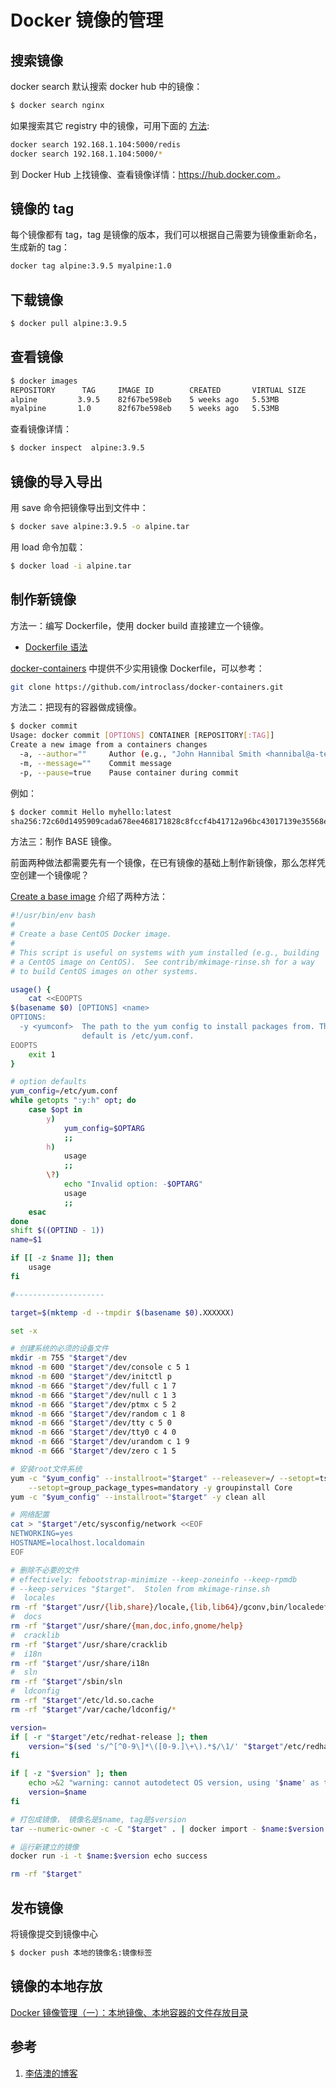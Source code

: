 <!-- toc -->
# Docker 镜像的管理

## 搜索镜像

docker search 默认搜索 docker hub 中的镜像：

```sh
$ docker search nginx
```

如果搜索其它 registry 中的镜像，可用下面的 [方法][2]:

```sh
docker search 192.168.1.104:5000/redis
docker search 192.168.1.104:5000/*
```

到 Docker Hub 上找镜像、查看镜像详情：[https://hub.docker.com ](https://hub.docker.com/)。

## 镜像的 tag

每个镜像都有 tag，tag 是镜像的版本，我们可以根据自己需要为镜像重新命名，生成新的 tag：

```sh
docker tag alpine:3.9.5 myalpine:1.0
```

## 下载镜像

```sh
$ docker pull alpine:3.9.5
```

## 查看镜像

```sh
$ docker images
REPOSITORY      TAG     IMAGE ID        CREATED       VIRTUAL SIZE
alpine         3.9.5    82f67be598eb    5 weeks ago   5.53MB
myalpine       1.0      82f67be598eb    5 weeks ago   5.53MB
```

查看镜像详情：

```sh
$ docker inspect  alpine:3.9.5
```

## 镜像的导入导出

用 save 命令把镜像导出到文件中：

```sh
$ docker save alpine:3.9.5 -o alpine.tar

```

用 load 命令加载： 

```sh
$ docker load -i alpine.tar
```

## 制作新镜像

方法一：编写 Dockerfile，使用 docker build 直接建立一个镜像。

* [Dockerfile 语法](https://docs.docker.com/reference/builder)

[docker-containers](https://github.com/introclass/docker-containers.git) 中提供不少实用镜像 Dockerfile，可以参考：

```sh
git clone https://github.com/introclass/docker-containers.git
```

方法二：把现有的容器做成镜像。

```sh
$ docker commit
Usage: docker commit [OPTIONS] CONTAINER [REPOSITORY[:TAG]]
Create a new image from a containers changes
  -a, --author=""     Author (e.g., "John Hannibal Smith <hannibal@a-team.com>")
  -m, --message=""    Commit message
  -p, --pause=true    Pause container during commit
```

例如：

```sh
$ docker commit Hello myhello:latest
sha256:72c60d1495909cada678ee468171828c8fccf4b41712a96bc43017139e35568e
```

方法三：制作 BASE 镜像。

前面两种做法都需要先有一个镜像，在已有镜像的基础上制作新镜像，那么怎样凭空创建一个镜像呢？

[Create a base image](https://docs.docker.com/develop/develop-images/baseimages/) 介绍了两种方法：

```sh
#!/usr/bin/env bash
#
# Create a base CentOS Docker image.
#
# This script is useful on systems with yum installed (e.g., building
# a CentOS image on CentOS).  See contrib/mkimage-rinse.sh for a way
# to build CentOS images on other systems.

usage() {
    cat <<EOOPTS
$(basename $0) [OPTIONS] <name>
OPTIONS:
  -y <yumconf>  The path to the yum config to install packages from. The
                default is /etc/yum.conf.
EOOPTS
    exit 1
}

# option defaults
yum_config=/etc/yum.conf
while getopts ":y:h" opt; do
    case $opt in
        y)
            yum_config=$OPTARG
            ;;
        h)
            usage
            ;;
        \?)
            echo "Invalid option: -$OPTARG"
            usage
            ;;
    esac
done
shift $((OPTIND - 1))
name=$1

if [[ -z $name ]]; then
    usage
fi

#--------------------

target=$(mktemp -d --tmpdir $(basename $0).XXXXXX)

set -x

# 创建系统的必须的设备文件
mkdir -m 755 "$target"/dev 
mknod -m 600 "$target"/dev/console c 5 1
mknod -m 600 "$target"/dev/initctl p
mknod -m 666 "$target"/dev/full c 1 7
mknod -m 666 "$target"/dev/null c 1 3
mknod -m 666 "$target"/dev/ptmx c 5 2
mknod -m 666 "$target"/dev/random c 1 8
mknod -m 666 "$target"/dev/tty c 5 0
mknod -m 666 "$target"/dev/tty0 c 4 0
mknod -m 666 "$target"/dev/urandom c 1 9
mknod -m 666 "$target"/dev/zero c 1 5

# 安装root文件系统
yum -c "$yum_config" --installroot="$target" --releasever=/ --setopt=tsflags=nodocs \
    --setopt=group_package_types=mandatory -y groupinstall Core
yum -c "$yum_config" --installroot="$target" -y clean all

# 网络配置
cat > "$target"/etc/sysconfig/network <<EOF
NETWORKING=yes
HOSTNAME=localhost.localdomain
EOF

# 删除不必要的文件
# effectively: febootstrap-minimize --keep-zoneinfo --keep-rpmdb
# --keep-services "$target".  Stolen from mkimage-rinse.sh
#  locales
rm -rf "$target"/usr/{lib,share}/locale,{lib,lib64}/gconv,bin/localedef,sbin/build-locale-archive}
#  docs
rm -rf "$target"/usr/share/{man,doc,info,gnome/help}
#  cracklib
rm -rf "$target"/usr/share/cracklib
#  i18n
rm -rf "$target"/usr/share/i18n
#  sln
rm -rf "$target"/sbin/sln
#  ldconfig
rm -rf "$target"/etc/ld.so.cache
rm -rf "$target"/var/cache/ldconfig/*

version=
if [ -r "$target"/etc/redhat-release ]; then
    version="$(sed 's/^[^0-9\]*\([0-9.]\+\).*$/\1/' "$target"/etc/redhat-release)"
fi

if [ -z "$version" ]; then
    echo >&2 "warning: cannot autodetect OS version, using '$name' as tag"
    version=$name
fi

# 打包成镜像， 镜像名是$name, tag是$version
tar --numeric-owner -c -C "$target" . | docker import - $name:$version

# 运行新建立的镜像
docker run -i -t $name:$version echo success

rm -rf "$target"
```

## 发布镜像

将镜像提交到镜像中心

```sh
$ docker push 本地的镜像名:镜像标签
```

## 镜像的本地存放

[Docker 镜像管理（一）：本地镜像、本地容器的文件存放目录](https://www.lijiaocn.com/%E9%A1%B9%E7%9B%AE/2020/02/08/docker-image-manager.html)

## 参考

1. [李佶澳的博客][1]

[1]: https://www.lijiaocn.com "李佶澳的博客"
[2]: https://www.lijiaocn.com/%E9%97%AE%E9%A2%98/2017/03/22/docker-search-registry.html "docker搜索其它registry中的镜像]"
